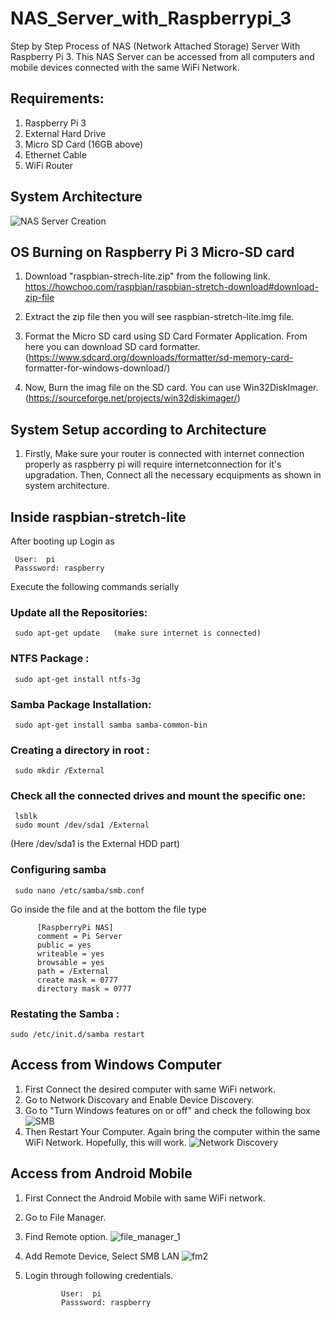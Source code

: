 # NAS_Server_with_Raspberrypi_3
Step by Step Process of NAS (Network Attached Storage) Server With Raspberry Pi 3.
This NAS Server can be accessed from all computers and mobile devices connected with the same WiFi Network.

## Requirements:
1. Raspberry Pi 3
2. External Hard Drive
3. Micro SD Card (16GB above)
4. Ethernet Cable
5. WiFi Router

## System Architecture
![NAS Server Creation](https://user-images.githubusercontent.com/28311232/236661027-b13baeed-c699-426f-836e-fbfa2fd419f7.png)


## OS Burning on Raspberry Pi 3 Micro-SD card

1.   Download "raspbian-strech-lite.zip" from the following link.   
     https://howchoo.com/raspbian/raspbian-stretch-download#download-zip-file
     
2.   Extract the zip file then you will see  raspbian-stretch-lite.img  file.

3.   Format the Micro SD card using SD Card Formater Application. From here you can download SD card formatter.
     (https://www.sdcard.org/downloads/formatter/sd-memory-card-  formatter-for-windows-download/)
     
4.   Now, Burn the imag file on the SD card. You can use Win32DiskImager. (https://sourceforge.net/projects/win32diskimager/)


## System Setup according to Architecture

1.  Firstly, Make sure your router is connected with internet connection properly as raspberry pi will require internetconnection for it's upgradation. 
    Then, Connect all the necessary ecquipments as shown in system architecture.
    

##  Inside raspbian-stretch-lite 

After booting up Login  as  
     
     User:  pi  
     Passsword: raspberry
     
Execute the following commands serially 

### Update all the Repositories:
     sudo apt-get update   (make sure internet is connected)

### NTFS Package :
     sudo apt-get install ntfs-3g

### Samba Package Installation:
     sudo apt-get install samba samba-common-bin


### Creating a directory in root :
     sudo mkdir /External

### Check all the connected drives and mount the specific one:
     lsblk
     sudo mount /dev/sda1 /External    
(Here /dev/sda1 is the External HDD part)

### Configuring samba 
     sudo nano /etc/samba/smb.conf
 
Go inside the file and at the bottom the file type 


          [RaspberryPi NAS]
          comment = Pi Server
          public = yes
          writeable = yes
          browsable = yes
          path = /External
          create mask = 0777
          directory mask = 0777
     
### Restating the Samba :
    sudo /etc/init.d/samba restart


## Access from Windows Computer

1. First Connect the desired computer with same WiFi network.
2. Go to Network Discovary and Enable Device Discovery.
3. Go to  "Turn Windows features on or off" and check the following box
![SMB](https://user-images.githubusercontent.com/28311232/236664246-fe01249e-74be-45d1-bc55-7a79c4b73647.png)
4. Then Restart Your Computer. Again bring the computer within the same WiFi Network. Hopefully, this will work.
![Network Discovery](https://user-images.githubusercontent.com/28311232/236664739-449a7571-4626-4765-bb86-65fd90ea502e.png)


## Access from  Android Mobile

1. First Connect the Android Mobile with same WiFi network.
2. Go to File Manager.
3. Find Remote option.
![file_manager_1](https://user-images.githubusercontent.com/28311232/236665364-96072093-8bb4-481c-a309-7da740e37016.jpeg)
4. Add Remote Device, Select SMB LAN
![fm2](https://user-images.githubusercontent.com/28311232/236665374-d00262ec-d125-43e4-84a2-65cdc884eec7.jpeg)
5. Login through following credentials.

               User:  pi  
               Passsword: raspberry

